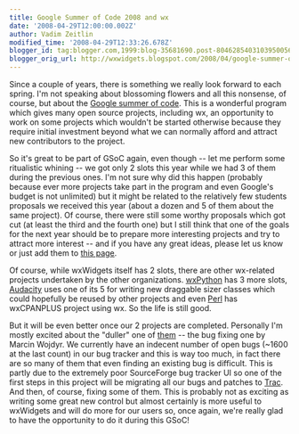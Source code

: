 ```yaml
---
title: Google Summer of Code 2008 and wx
date: '2008-04-29T12:00:00.002Z'
author: Vadim Zeitlin
modified_time: '2008-04-29T12:33:26.678Z'
blogger_id: tag:blogger.com,1999:blog-35681690.post-8046285403103950056
blogger_orig_url: http://wxwidgets.blogspot.com/2008/04/google-summer-of-code-2008-and-wx.html
---
```


Since a couple of years, there is something we really look forward to each
spring. I'm not speaking about blossoming flowers and all this nonsense, of
course, but about the [Google summer of code]. This is a wonderful program which
gives many open source projects, including wx, an opportunity to work on some
projects which wouldn't be started otherwise because they require initial
investment beyond what we can normally afford and attract new contributors to
the project.

[Google summer of code]: https://developers.google.com/open-source/gsoc/2008/

So it's great to be part of GSoC again, even though -- let me perform some
ritualistic whining -- we got only 2 slots this year while we had 3 of them
during the previous ones. I'm not sure why did this happen (probably because
ever more projects take part in the program and even Google's budget is not
unlimited) but it might be related to the relatively few students proposals we
received this year (about a dozen and 5 of them about the same project). Of
course, there were still some worthy proposals which got cut (at least the third
and the fourth one) but I still think that one of the goals for the next year
should be to prepare more interesting projects and try to attract more interest --
and if you have any great ideas, please let us know or just add them to [this
page].

[this page]: /gsoc/projects/

Of course, while wxWidgets itself has 2 slots, there are other wx-related
projects undertaken by the other organizations. [wxPython] has 3 more slots,
[Audacity] uses one of its 5 for writing new draggable sizer classes which could
hopefully be reused by other projects and even [Perl] has wxCPANPLUS project
using wx. So the life is still good.

[wxPython]: https://www.wxpython.org/
[Audacity]: https://www.audacityteam.org/
[Perl]: https://www.perl.org/

But it will be even better once our 2 projects are completed. Personally I'm
mostly excited about the "duller" one of [them] -- the bug fixing one by Marcin
Wojdyr. We currently have an indecent number of open bugs (~1600 at the last
count) in our bug tracker and this is way too much, in fact there are so many of
them that even finding an existing bug is difficult. This is partly due to the
extremely poor SourceForge bug tracker UI so one of the first steps in this
project will be migrating all our bugs and patches to [Trac]. And then, of
course, fixing some of them. This is probably not as exciting as writing some
great new control but almost certainly is more useful to wxWidgets and will do
more for our users so, once again, we're really glad to have the opportunity to
do it during this GSoC!

[them]: http://code.google.com/soc/2008/wxwidgets/about.html
[Trac]: http://trac.edgewall.org/
